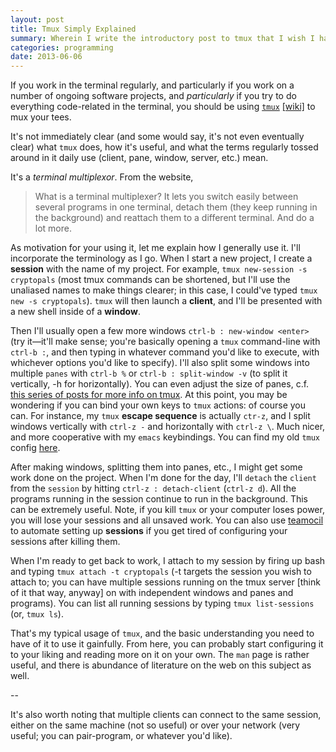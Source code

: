 ```yaml
---
layout: post
title: Tmux Simply Explained
summary: Wherein I write the introductory post to tmux that I wish I had when I first endeavoured to learn it.
categories: programming
date: 2013-06-06
---
```



If you work in the terminal regularly, and particularly if you work on a number of ongoing software projects, and *particularly* if you try to do everything code-related in the terminal, you should be using [`tmux`](http://tmux.sourceforge.net/) [[wiki]](http://en.wikipedia.org/wiki/Tmux) to mux your tees.

It's not immediately clear (and some would say, it's not even eventually clear) what `tmux` does, how it's useful, and what the terms regularly tossed around in it daily use (client, pane, window, server, etc.) mean.

It's a *terminal multiplexor*. From the website,

> What is a terminal multiplexer? It lets you switch easily between several programs in one terminal, detach them (they keep running in the background) and reattach them to a different terminal. And do a lot more.

As motivation for your using it, let me explain how I generally use it. I'll incorporate the terminology as I go. When I start a new project, I create a **session** with the name of my project. For example, `tmux new-session -s cryptopals` (most tmux commands can be shortened, but I'll use the unaliased names to make things clearer; in this case, I could've typed `tmux new -s cryptopals`). `tmux` will then launch a **client**, and I'll be presented with a new shell inside of a **window**.

Then I'll usually open a few more windows `ctrl-b : new-window <enter>` (try it—it'll make sense; you're basically opening a `tmux` command-line with `ctrl-b :`, and then typing in whatever command you'd like to execute, with whichever options you'd like to specify). I'll also split some windows into multiple `panes` with `ctrl-b %` or `ctrl-b : split-window -v` (to split it vertically, -h for horizontally). You can even adjust the size of panes, c.f. [this series of posts for more info on tmux](http://blog.hawkhost.com/2010/06/28/tmux-the-terminal-multiplexer/). At this point, you may be wondering if you can bind your own keys to `tmux` actions: of course you can. For instance, my `tmux` **escape sequence** is actually `ctr-z`, and I split windows vertically with `ctrl-z -` and horizontally with `ctrl-z \`. Much nicer, and more cooperative with my `emacs` keybindings. You can find my old `tmux` config [here](https://raw.github.com/ihodes/dotfiles/master/.tmux.conf).

After making windows, splitting them into panes, etc., I might get some work done on the project. When I'm done for the day, I'll `detach` the `client` from the `session` by hitting `ctrl-z : detach-client` (`ctrl-z d`). All the programs running in the session continue to run in the background. This can be extremely useful. Note, if you kill `tmux` or your computer loses power, you will lose your sessions and all unsaved work. You can also use [teamocil](http://teamocil.com/) to automate setting up **sessions** if you get tired of configuring your sessions after killing them.

When I'm ready to get back to work, I attach to my session  by firing up bash and typing `tmux attach -t cryptopals` (-t targets the session you wish to attach to; you can have multiple sessions running on the tmux server [think of it that way, anyway] on with independent windows and panes and programs). You can list all running sessions by typing `tmux list-sessions` (or, `tmux ls`).

That's my typical usage of `tmux`, and the basic understanding you need to have of it to use it gainfully. From here, you can probably start configuring it to your liking and reading more on it on your own. The `man` page is rather useful, and there is abundance of literature on the web on this subject as well.

--

It's also worth noting that multiple clients can connect to the same session, either on the same machine (not so useful) or over your network (very useful; you can pair-program, or whatever you'd like).
